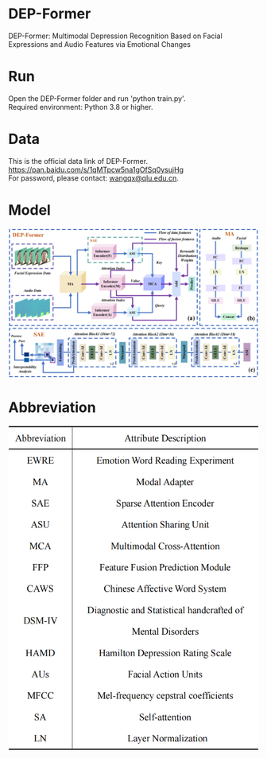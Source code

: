 # DEP-Former
DEP-Former: Multimodal Depression Recognition Based on Facial Expressions and Audio Features via Emotional Changes </br>

# Run
Open the DEP-Former folder and run 'python train.py'. </br>
Required environment: Python 3.8 or higher. </br>

# Data
This is the official data link of DEP-Former. </br>
https://pan.baidu.com/s/1qMTpcw5na1gOfSq0ysujHg  </br>
For password, please contact: wangqx@qlu.edu.cn. </br>

# Model
![Example Image](https://github.com/QLUTEmoTechCrew/DEP-Former/blob/main/P2_00.png)

# Abbreviation
![Example Image](https://github.com/QLUTEmoTechCrew/DEP-Former/blob/main/Abbreviation.png)
